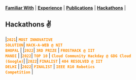 <link rel="stylesheet" href="style.css">

**[Familiar With](familiar_with.md)** | **[Experience](experience.md)** | **[Publications](publications.md)** | **[Hackathons](hackathons.md)** |

## Hackathons ✌️ <a id="hackathons"></a>

|**<code style="color: #FF8C00">2021</code>**| **<code style="color: #FF8C00">MOST INNOVATIVE SOLUTION</code>**| **<code style="color: #FF8C00">HACK-A-WEB @ NIT BHOPAL</code>**                     |
|**<code style="color: #FF8C00">2022</code>**| **<code style="color: #FF8C00">3RD PRIZE</code>**               | **<code style="color: #FF8C00">FROSTHACK @ IIT MANDI</code>**                       |
|**<code style="color: #FF8C00">2022</code>**| **<code style="color: #FF8C00">TOP 10</code>**                  | **<code style="color: #FF8C00">Cloud Community Hackday @ GDG Cloud (Google)</code>**|
|**<code style="color: #FF8C00">2022</code>**| **<code style="color: #FF8C00">FINALIST</code>**                | **<code style="color: #FF8C00">404 RESOLVED @ IIT DELHI</code>**                    |
|**<code style="color: #FF8C00">2022</code>**| **<code style="color: #FF8C00">FINALIST</code>**                | **<code style="color: #FF8C00">IEEE R10 Robotics Competition</code>**               |

